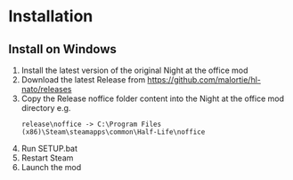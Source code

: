 # Installation

## Install on Windows

1. Install the latest version of the original Night at the office mod
2. Download the latest Release from https://github.com/malortie/hl-nato/releases
3. Copy the Release noffice folder content into the Night at the office mod directory e.g.
   ```text
   release\noffice -> C:\Program Files (x86)\Steam\steamapps\common\Half-Life\noffice
   ```
4. Run SETUP.bat
5. Restart Steam
6. Launch the mod
